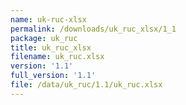```yaml
---
name: uk-ruc-xlsx
permalink: /downloads/uk_ruc_xlsx/1_1
package: uk_ruc
title: uk_ruc_xlsx
filename: uk_ruc.xlsx
version: '1.1'
full_version: '1.1'
file: /data/uk_ruc/1.1/uk_ruc.xlsx
---
```

